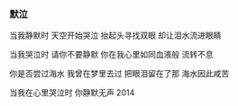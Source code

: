### 默泣
当我静默时
天空开始哭泣
抬起头寻找双眼
却让泪水流进眼睛

当我哭泣时
请你不要静默
你在我心里如同血液般
流转不息

你是否尝过海水
我曾在梦里去过
把眼泪留在了那
海水因此咸苦

当我在心里哭泣时
你静默无声
2014
